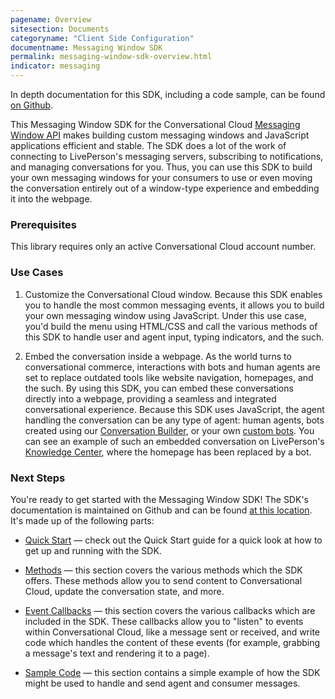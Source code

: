 ```yaml
---
pagename: Overview
sitesection: Documents
categoryname: "Client Side Configuration"
documentname: Messaging Window SDK
permalink: messaging-window-sdk-overview.html
indicator: messaging
---
```


<div class="important">In depth documentation for this SDK, including a code sample, can be found <a href="https://github.com/LivePersonInc/messaging-window-sdk">on Github</a>.</div>

This Messaging Window SDK for the Conversational Cloud [Messaging Window API](messaging-window-api-overview.html) makes building custom messaging windows and JavaScript applications efficient and stable. The SDK does a lot of the work of connecting to LivePerson's messaging servers, subscribing to notifications, and managing conversations for you. Thus, you can use this SDK to build your own messaging windows for your consumers to use or even moving the conversation entirely out of a window-type experience and embedding it into the webpage.

### Prerequisites

This library requires only an active Conversational Cloud account number.

### Use Cases

1) Customize the Conversational Cloud window. Because this SDK enables you to handle the most common messaging events, it allows you to build your own messaging window using JavaScript. Under this use case, you'd build the menu using HTML/CSS and call the various methods of this SDK to handle user and agent input, typing indicators, and the such.

2) Embed the conversation inside a webpage. As the world turns to conversational commerce, interactions with bots and human agents are set to replace outdated tools like website navigation, homepages, and the such. By using this SDK, you can embed these conversations directly into a webpage, providing a seamless and integrated conversational experience. Because this SDK uses JavaScript, the agent handling the conversation can be any type of agent: human agents, bots created using our [Conversation Builder](conversation-builder-bot-workspace.html), or your own [custom bots](custom-third-party-bots.html). You can see an example of such an embedded conversation on LivePerson's [Knowledge Center](www.knowledge.liveperson.com), where the homepage has been replaced by a bot.

### Next Steps

You're ready to get started with the Messaging Window SDK! The SDK's documentation is maintained on Github and can be found [at this location](https://github.com/LivePersonInc/messaging-window-sdk). It's made up of the following parts:

* [Quick Start](https://github.com/LivePersonInc/messaging-window-sdk#quick-start) — check out the Quick Start guide for a quick look at how to get up and running with the SDK.

* [Methods](https://github.com/LivePersonInc/messaging-window-sdk#available-methods) — this section covers the various methods which the SDK offers. These methods allow you to send content to Conversational Cloud, update the conversation state, and more.

* [Event Callbacks](https://github.com/LivePersonInc/messaging-window-sdk#event-callbacks) — this section covers the various callbacks which are included in the SDK. These callbacks allow you to "listen" to events within Conversational Cloud, like a message sent or received, and write code which handles the content of these events (for example, grabbing a message's text and rendering it to a page).

* [Sample Code](https://github.com/LivePersonInc/messaging-window-sdk#sample-code) — this section contains a simple example of how the SDK might be used to handle and send agent and consumer messages.
